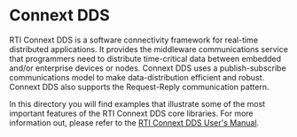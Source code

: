 # Connext DDS

RTI Connext DDS is a software connectivity framework for real-time distributed
applications. It provides the middleware communications service that
programmers need to distribute time-critical data between embedded and/or
enterprise devices or nodes. Connext DDS uses a publish-subscribe
communications model to make data-distribution efficient and robust. Connext
DDS also supports the Request-Reply communication pattern.

In this directory you will find examples that illustrate some of the most
important features of the RTI Connext DDS core libraries. For more information
out, please refer to the [RTI Connext DDS User's
Manual](https://community.rti.com/static/documentation/connext-dds/6.1.2/doc/manuals/connext_dds_professional/getting_started_guide/index.html).
